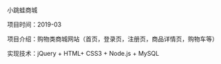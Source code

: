 小跳蛙商城

项目时间：2019-03

项目介绍：购物类商城网站（首页，登录页，注册页，商品详情页，购物车等）

实现技术：jQuery + HTML+ CSS3 + Node.js + MySQL
